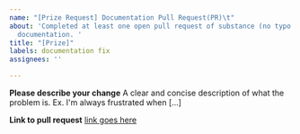 ```yaml
---
name: "[Prize Request] Documentation Pull Request(PR)\t"
about: 'Completed at least one open pull request of substance (no typo fixes) improving
  documentation. '
title: "[Prize]"
labels: documentation fix
assignees: ''

---
```


**Please describe your change**
A clear and concise description of what the problem is. Ex. I'm always frustrated when [...]

**Link to pull request**
[link goes here](/)
